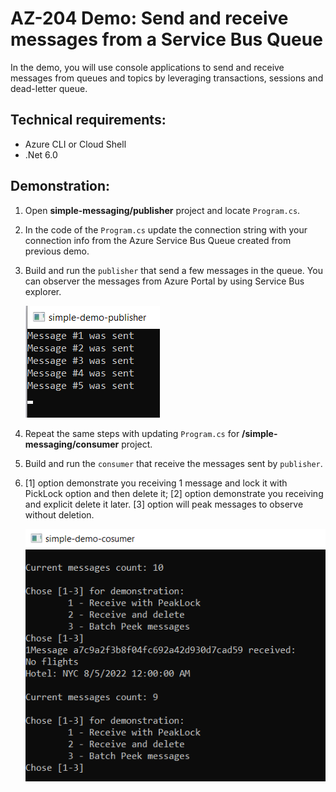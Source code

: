# AZ-204 Demo: Send and receive messages from a Service Bus Queue

In the demo, you will use console applications to send and receive messages from queues and topics by leveraging transactions, sessions and dead-letter queue. 

## Technical requirements:

- Azure CLI or Cloud Shell
- .Net 6.0

## Demonstration:

1. Open **simple-messaging/publisher**  project and locate `Program.cs`.

1. In the code of the `Program.cs` update the connection string with your connection info from the Azure Service Bus Queue created from previous demo.

1. Build and run the `publisher` that send a few messages in the queue. You can observer the messages from Azure Portal by using Service Bus explorer.

    ![publisher](simple-messaging/publisher.png)

1. Repeat the same steps with updating `Program.cs` for **/simple-messaging/consumer** project.

1. Build and run the `consumer` that receive the messages sent by `publisher`. 

1. [1] option demonstrate you receiving 1 message and lock it with PickLock option and then delete it; [2] option demonstrate you receiving and explicit delete it later. [3] option will peak messages to observe without deletion.

    ![consumer](simple-messaging/consumer.png)
